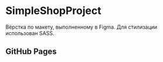 # SimpleShopProject

Вёрстка по макету, выполненному в Figma. Для стилизации использован SASS.

## GitHub Pages
